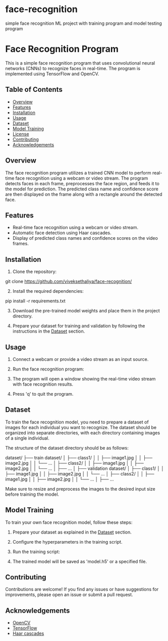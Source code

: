 # face-recognition
simple face recognition ML project with training program and model testing program
# Face Recognition Program

This is a simple face recognition program that uses convolutional neural networks (CNNs) to recognize faces in real-time. The program is implemented using TensorFlow and OpenCV.

## Table of Contents

- [Overview](#overview)
- [Features](#features)
- [Installation](#installation)
- [Usage](#usage)
- [Dataset](#dataset)
- [Model Training](#model-training)
- [License](#license)
- [Contributing](#contributing)
- [Acknowledgements](#acknowledgements)

## Overview

The face recognition program utilizes a trained CNN model to perform real-time face recognition using a webcam or video stream. The program detects faces in each frame, preprocesses the face region, and feeds it to the model for prediction. The predicted class name and confidence score are then displayed on the frame along with a rectangle around the detected face.

## Features

- Real-time face recognition using a webcam or video stream.
- Automatic face detection using Haar cascades.
- Display of predicted class names and confidence scores on the video frames.

## Installation

1. Clone the repository:

  git clone https://github.com/viveksethaliya/face-recognition/


2. Install the required dependencies:

  pip install -r requirements.txt

3. Download the pre-trained model weights and place them in the project directory.

4. Prepare your dataset for training and validation by following the instructions in the [Dataset](#dataset) section.

## Usage

1. Connect a webcam or provide a video stream as an input source.

2. Run the face recognition program:

3. The program will open a window showing the real-time video stream with face recognition results.

4. Press 'q' to quit the program.

## Dataset

To train the face recognition model, you need to prepare a dataset of images for each individual you want to recognize. The dataset should be organized into separate directories, with each directory containing images of a single individual.

The structure of the dataset directory should be as follows:

dataset/
├── train dataset/
│ ├── class1/
│ │ ├── image1.jpg
│ │ ├── image2.jpg
│ │ └── ...
│ ├── class2/
│ │ ├── image1.jpg
│ │ ├── image2.jpg
│ │ └── ...
│ ├── ...
│ 
├── validation dataset/
│ ├── class1/
│ │ ├── image1.jpg
│ │ ├── image2.jpg
│ │ └── ...
│ ├── class2/
│ │ ├── image1.jpg
│ │ ├── image2.jpg
│ │ └── ...
│ ├── ...

Make sure to resize and preprocess the images to the desired input size before training the model.

## Model Training

To train your own face recognition model, follow these steps:

1. Prepare your dataset as explained in the [Dataset](#dataset) section.

2. Configure the hyperparameters in the training script.

3. Run the training script:

4. The trained model will be saved as 'model.h5' or a specified file.

## Contributing

Contributions are welcome! If you find any issues or have suggestions for improvements, please open an issue or submit a pull request.

## Acknowledgements

- [OpenCV](https://opencv.org/)
- [TensorFlow](https://www.tensorflow.org/)
- [Haar cascades](https://docs.opencv.org/3.4/db/d28/tutorial_cascade_classifier.html)
